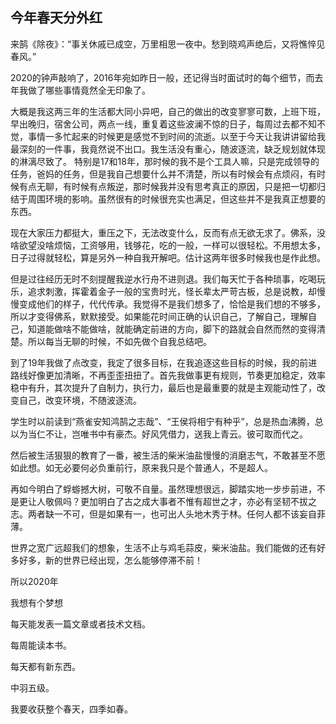 ## 今年春天分外红

来鹄《除夜》：“事关休戚已成空，万里相思一夜中。愁到晓鸡声绝后，又将憔悴见春风。”

2020的钟声敲响了，2016年宛如昨日一般，还记得当时面试时的每个细节，而去年我做了哪些事情竟然全无印象了。

大概是我这两三年的生活都大同小异吧，自己的做出的改变寥寥可数，上班下班，早出晚归，宿舍公司，两点一线，重复着这些波澜不惊的日子，每周过去都不知不觉，事情一多忙起来的时候更是感觉不到时间的流逝。以至于今天让我讲讲留给我最深刻的一件事，我竟然说不出口。我生活没有重心，随波逐流，缺乏规划就体现的淋漓尽致了。
特别是17和18年，那时候的我不是个工具人嘛，只是完成领导的任务，爸妈的任务，但是我自己想要什么并不清楚，所以有时候会有点烦闷，有时候有点无聊，有时候有点叛逆，那时候我并没有思考真正的原因，只是把一切都归结于周围环境的影响。虽然很有的时候很充实也满足，但这些并不是我真正想要的东西。

现在大家压力都挺大，重压之下，无法改变什么，反而有点无欲无求了。佛系，没啥欲望没啥烦恼，工资够用，钱够花，吃的一般，一样可以很轻松。不用想太多，日子过得就轻松，算是另外一种自我开解吧。估计这两年很多时候我也是作此想。

但是过往经历无时不刻提醒我逆水行舟不进则退。我们每天忙于各种琐事，吃喝玩乐，追求刺激，挥霍着金子一般的宝贵时光，怪长辈太严苛古板，总是说教，却慢慢变成他们的样子，代代传承。我觉得不是我们想多了，恰恰是我们想的不够多，所以才变得佛系，默默接受。如果能花时间正确的认识自己，了解自己，理解自己，知道能做啥不能做啥，就能确定前进的方向，脚下的路就会自然而然的变得清楚。所以每当无聊的时候，不如先做个自我总结吧。

到了19年我做了点改变，我定了很多目标，在我追逐这些目标的时候，我的前进路线好像更加清晰，不再歪歪扭扭了。首先我做事更有规则，节奏更加稳定，效率稳中有升，其次提升了自制力，执行力，最后也是最重要的就是主观能动性了，改变自己，改变环境，不随波逐流。

学生时以前读到“燕雀安知鸿鹄之志哉”、“王侯将相宁有种乎”，总是热血沸腾，总以为当仁不让，岂唯书中有豪杰。好风凭借力，送我上青云。彼可取而代之。

然后被生活狠狠的教育了一番，被生活的柴米油盐慢慢的消磨志气，不敢甚至不愿如此想。如无必要何必负重前行，原来我只是个普通人，不是超人。

再如今明白了蜉蝣撼大树，可敬不自量。虽然理想很远，脚踏实地一步步前进，不是更让人敬佩吗？更加明白了古之成大事者不惟有超世之才，亦必有坚韧不拔之志。两者缺一不可，但是如果有一，也可出人头地木秀于林。任何人都不该妄自菲薄。

世界之宽广远超我们的想象，生活不止与鸡毛蒜皮，柴米油盐。我们能做的还有好多好多，新的世界已经出现，怎么能够停滞不前！

所以2020年

我想有个梦想

每天能发表一篇文章或者技术文档。

每周能读本书。

每天都有新东西。

中羽五级。

我要收获整个春天，四季如春。
